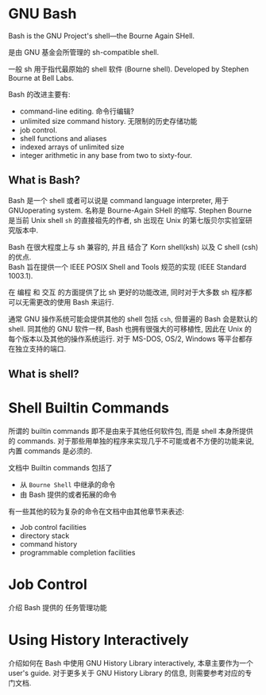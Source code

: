 # GNU Bash

Bash is the GNU Project's shell—the Bourne Again SHell.

是由 GNU 基金会所管理的 sh-compatible shell.  

一般 sh 用于指代最原始的 shell 软件 (Bourne shell). Developed by Stephen Bourne at Bell Labs.

Bash 的改进主要有:
* command-line editing.  命令行编辑?
* unlimited size command history. 无限制的历史存储功能
* job control. 
* shell functions and aliases
* indexed arrays of unlimited size
* integer arithmetic in any base from two to sixty-four.




## What is Bash? 
<!-- 完 -->
Bash 是一个 shell 或者可以说是 command language interpreter, 用于 GNUoperating system. 名称是 Bourne-Again SHell 的缩写.  Stephen Bourne 是当前 Unix shell `sh` 的直接祖先的作者, sh 出现在 Unix 的第七版贝尔实验室研究版本中.  

Bash 在很大程度上与 sh 兼容的, 并且 结合了 Korn shell(ksh) 以及 C shell (csh) 的优点.  
Bash 旨在提供一个 IEEE POSIX Shell and Tools 规范的实现 (IEEE Standard 1003.1).  

在 编程 和 交互 的方面提供了比 sh 更好的功能改进, 同时对于大多数 sh 程序都可以无需更改的使用 Bash 来运行.  

通常 GNU 操作系统可能会提供其他的 shell 包括 `csh`, 但普遍的 Bash 会是默认的 shell.  同其他的 GNU 软件一样, Bash 也拥有很强大的可移植性, 因此在 Unix 的每个版本以及其他的操作系统运行.  对于 MS-DOS, OS/2, Windows 等平台都存在独立支持的端口.  

## What is shell?



# Shell Builtin Commands

所谓的 builtin commands 即不是由来于其他任何软件包, 而是 shell 本身所提供的 commands. 对于那些用单独的程序来实现几乎不可能或者不方便的功能来说, 内置 commands 是必须的. 

文档中 Builtin commands 包括了
* 从 `Bourne Shell` 中继承的命令
* 由 Bash 提供的或者拓展的命令


有一些其他的较为复杂的命令在文档中由其他章节来表述:
* Job control facilities
* directory stack
* command history
* programmable completion facilities


# Job Control

介绍 Bash 提供的 任务管理功能


# Using History Interactively

介绍如何在 Bash 中使用 GNU History Library interactively, 本章主要作为一个 user's guide.  对于更多关于 GNU History Library 的信息, 则需要参考对应的专门文档.  


